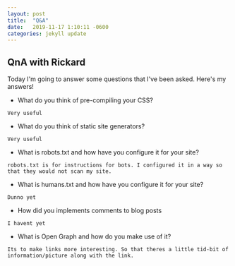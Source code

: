 ```yaml
---
layout: post
title:  "Q&A"
date:   2019-11-17 1:10:11 -0600
categories: jekyll update
---
```


## QnA with Rickard
Today I'm going to answer some questions that I've been asked. Here's my answers!

* What do you think of pre-compiling your CSS?

`Very useful`
* What do you think of static site generators?

`Very useful`
* What is robots.txt and how have you configure it for your site?

`robots.txt is for instructions for bots. I configured it in a way so that they would not scan my site.`
* What is humans.txt and how have you configure it for your site?

`Dunno yet`

* How did you implements comments to blog posts

`I havent yet`
* What is Open Graph and how do you make use of it?

`Its to make links more interesting. So that theres a little tid-bit of information/picture along with the link.`